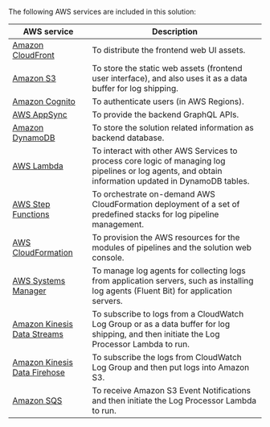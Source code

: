 The following AWS services are included in this solution:

| AWS service                                                                                       | Description                                                                                                                                              |
| ------------------------------------------------------------------------------------------------- | -------------------------------------------------------------------------------------------------------------------------------------------------------- |
| [Amazon CloudFront](https://aws.amazon.com/cloudfront)                                            | To distribute the frontend web UI assets.                                                         |
| [Amazon S3](http://aws.amazon.com/s3/)                                                            | To store the static web assets (frontend user interface), and also uses it as a data buffer for log shipping.                                           |
| [Amazon Cognito](https://aws.amazon.com/cognito)                                        | To authenticate users (in AWS Regions).                                                                                                                           |
| [AWS AppSync](https://aws.amazon.com/appsync)                                                     | To provide the backend GraphQL APIs.                                                                                                                       |
| [Amazon DynamoDB](https://aws.amazon.com/dynamodb)                                                | To store the solution related information as backend database.                                                                                             |
| [AWS Lambda](https://aws.amazon.com/lambda)                                                       | To interact with other AWS Services to process core logic of managing log pipelines or log agents, and obtain information updated in DynamoDB tables.     |
| [AWS Step Functions](https://aws.amazon.com/step-functions)                                       | To orchestrate on-demand AWS CloudFormation deployment of a set of predefined stacks for log pipeline management. |
| [AWS CloudFormation](https://aws.amazon.com/cloudformation)                                       | To provision the AWS resources for the modules of pipelines and the solution web console.                                                |
| [AWS Systems Manager](https://aws.amazon.com/systems-manager)                                     | To manage log agents for collecting logs from application servers, such as installing log agents (Fluent Bit) for application servers.                      |
| [Amazon Kinesis Data Streams](https://aws.amazon.com/kinesis/data-streams/)   | To subscribe to logs from a CloudWatch Log Group or as a data buffer for log shipping, and then initiate the Log Processor Lambda to run.        |
| [Amazon Kinesis Data Firehose](https://aws.amazon.com/kinesis/data-firehose/) | To subscribe the logs from CloudWatch Log Group and then put logs into Amazon S3.                                                                   |
| [Amazon SQS](https://aws.amazon.com/sqs)                   | To receive Amazon S3 Event Notifications and then initiate the Log Processor Lambda to run.                                                                |


